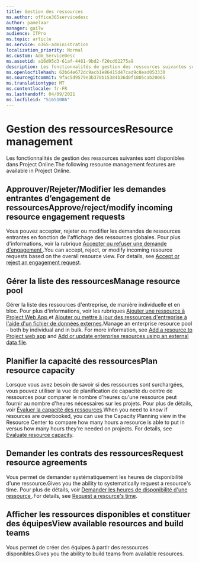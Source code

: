 ```yaml
---
title: Gestion des ressources
ms.author: office365servicedesc
author: pamelaar
manager: gailw
audience: ITPro
ms.topic: article
ms.service: o365-administration
localization_priority: Normal
ms.custom: Adm_ServiceDesc
ms.assetid: a16d95d3-61af-4481-9bd2-f20cd02275a9
description: Les fonctionnalités de gestion des ressources suivantes sont disponibles dans Project Online.
ms.openlocfilehash: 62b64e672dc9acb1e86415d47cad9c8ead053330
ms.sourcegitcommit: 9fac5d9579e3b370b15384b36d0f1805cab20065
ms.translationtype: MT
ms.contentlocale: fr-FR
ms.lasthandoff: 04/09/2021
ms.locfileid: "51651086"
---
```

# <a name="resource-management"></a><span data-ttu-id="e2625-103">Gestion des ressources</span><span class="sxs-lookup"><span data-stu-id="e2625-103">Resource management</span></span>

<span data-ttu-id="e2625-104">Les fonctionnalités de gestion des ressources suivantes sont disponibles dans Project Online.</span><span class="sxs-lookup"><span data-stu-id="e2625-104">The following resource management features are available in Project Online.</span></span>
  
## <a name="approverejectmodify-incoming-resource-engagement-requests"></a><span data-ttu-id="e2625-105">Approuver/Rejeter/Modifier les demandes entrantes d’engagement de ressources</span><span class="sxs-lookup"><span data-stu-id="e2625-105">Approve/reject/modify incoming resource engagement requests</span></span>

<span data-ttu-id="e2625-p101">Vous pouvez accepter, rejeter ou modifier les demandes de ressources entrantes en fonction de l'affichage des ressources globales. Pour plus d'informations, voir la rubrique [Accepter ou refuser une demande d'engagement ](https://go.microsoft.com/fwlink/?LinkID=823659&amp;clcid=0x409).</span><span class="sxs-lookup"><span data-stu-id="e2625-p101">You can accept, reject, or modify incoming resource requests based on the overall resource view. For details, see [Accept or reject an engagement request](https://go.microsoft.com/fwlink/?LinkID=823659&amp;clcid=0x409).</span></span>
  
## <a name="manage-resource-pool"></a><span data-ttu-id="e2625-108">Gérer la liste des ressources</span><span class="sxs-lookup"><span data-stu-id="e2625-108">Manage resource pool</span></span>

<span data-ttu-id="e2625-p102">Gérer la liste des ressources d'entreprise, de manière individuelle et en bloc. Pour plus d'informations, voir les rubriques [Ajouter une ressource à Project Web App ](https://go.microsoft.com/fwlink/?LinkID=823660&amp;clcid=0x409) et [Ajouter ou mettre à jour des ressources d'entreprise à l'aide d'un fichier de données externes](https://go.microsoft.com/fwlink/?LinkID=823661&amp;clcid=0x409).</span><span class="sxs-lookup"><span data-stu-id="e2625-p102">Manage an enterprise resource pool - both by individual and in bulk. For more information, see [Add a resource to Project web app](https://go.microsoft.com/fwlink/?LinkID=823660&amp;clcid=0x409) and [Add or update enterprise resources using an external data file](https://go.microsoft.com/fwlink/?LinkID=823661&amp;clcid=0x409).</span></span>
  
## <a name="plan-resource-capacity"></a><span data-ttu-id="e2625-111">Planifier la capacité des ressources</span><span class="sxs-lookup"><span data-stu-id="e2625-111">Plan resource capacity</span></span>

<span data-ttu-id="e2625-p103">Lorsque vous avez besoin de savoir si des ressources sont surchargées, vous pouvez utiliser la vue de planification de capacité du centre de ressources pour comparer le nombre d'heures qu'une ressource peut fournir au nombre d'heures nécessaires sur les projets. Pour plus de détails, voir [Évaluer la capacité des ressources](https://go.microsoft.com/fwlink/?LinkID=823662&amp;clcid=0x409).</span><span class="sxs-lookup"><span data-stu-id="e2625-p103">When you need to know if resources are overbooked, you can use the Capacity Planning view in the Resource Center to compare how many hours a resource is able to put in versus how many hours they're needed on projects. For details, see [Evaluate resource capacity](https://go.microsoft.com/fwlink/?LinkID=823662&amp;clcid=0x409).</span></span>
  
## <a name="request-resource-agreements"></a><span data-ttu-id="e2625-114">Demander les contrats des ressources</span><span class="sxs-lookup"><span data-stu-id="e2625-114">Request resource agreements</span></span>

<span data-ttu-id="e2625-115">Vous permet de demander systématiquement les heures de disponibilité d'une ressource.</span><span class="sxs-lookup"><span data-stu-id="e2625-115">Gives you the ability to systematically request a resource's time.</span></span> <span data-ttu-id="e2625-116">Pour plus de détails, voir [Demander les heures de disponibilité d'une ressource ](https://go.microsoft.com/fwlink/?LinkID=823663&amp;clcid=0x409).</span><span class="sxs-lookup"><span data-stu-id="e2625-116">For details, see [Request a resource's time](https://go.microsoft.com/fwlink/?LinkID=823663&amp;clcid=0x409).</span></span>
  
## <a name="view-available-resources-and-build-teams"></a><span data-ttu-id="e2625-117">Afficher les ressources disponibles et constituer des équipes</span><span class="sxs-lookup"><span data-stu-id="e2625-117">View available resources and build teams</span></span>

<span data-ttu-id="e2625-118">Vous permet de créer des équipes à partir des ressources disponibles.</span><span class="sxs-lookup"><span data-stu-id="e2625-118">Gives you the ability to build teams from available resources.</span></span>
  